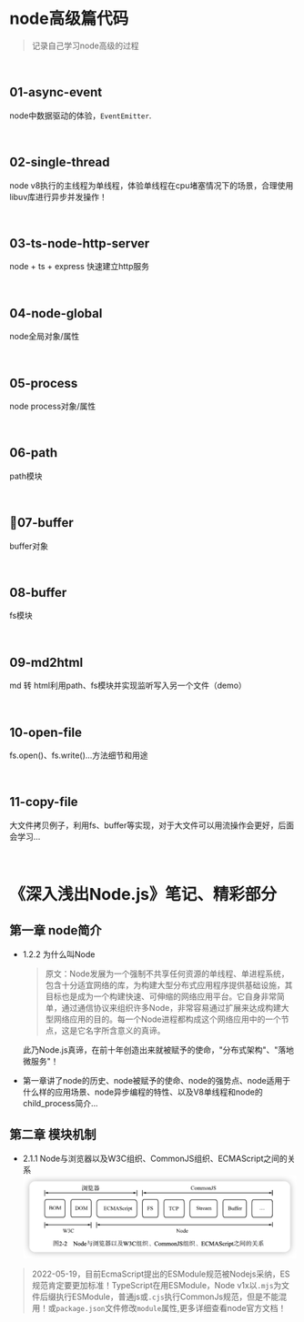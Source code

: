# node高级篇代码
> 记录自己学习node高级的过程

<br/>

## 01-async-event
node中数据驱动的体验，`EventEmitter`.

<br/>

## 02-single-thread
node v8执行的主线程为单线程，体验单线程在cpu堵塞情况下的场景，合理使用libuv库进行异步并发操作！

<br/>

## 03-ts-node-http-server
node + ts + express 快速建立http服务

<br/>

## 04-node-global
node全局对象/属性

<br/>

## 05-process
node process对象/属性

<br/>

## 06-path
path模块

<br/>

## 🚀07-buffer
buffer对象

<br/>

## 08-buffer
fs模块

<br/>

## 09-md2html
md 转 html利用path、fs模块并实现监听写入另一个文件（demo）

<br/>

## 10-open-file
fs.open()、fs.write()...方法细节和用途

<br/>

## 11-copy-file
大文件拷贝例子，利用fs、buffer等实现，对于大文件可以用流操作会更好，后面会学习...

<br/>


# 《深入浅出Node.js》笔记、精彩部分
## 第一章 node简介
- 1.2.2 为什么叫Node
  > 原文：Node发展为一个强制不共享任何资源的单线程、单进程系统，包含十分适宜网络的库，为构建大型分布式应用程序提供基础设施，其目标也是成为一个构建快速、可伸缩的网络应用平台。它自身非常简单，通过通信协议来组织许多Node，非常容易通过扩展来达成构建大型网络应用的目的。每一个Node进程都构成这个网络应用中的一个节点，这是它名字所含意义的真谛。

  此乃Node.js真谛，在前十年创造出来就被赋予的使命，"分布式架构"、"落地微服务"！
  
- 第一章讲了node的历史、node被赋予的使命、node的强势点、node适用于什么样的应用场景、node异步编程的特性、以及V8单线程和node的child_process简介...

## 第二章 模块机制
- 2.1.1 Node与浏览器以及W3C组织、CommonJS组织、ECMAScript之间的关系
![](./packages/nodejs%E6%B7%B1%E5%85%A5%E6%B5%85%E5%87%BA%E7%AC%94%E8%AE%B0/images/Node%E4%B8%8E%E6%B5%8F%E8%A7%88%E5%99%A8%E4%BB%A5%E5%8F%8AW3C%E7%BB%84%E7%BB%87%E3%80%81CommonJS%E7%BB%84%E7%BB%87%E3%80%81ECMAScript%E4%B9%8B%E9%97%B4%E7%9A%84%E5%85%B3%E7%B3%BB.png)
> 2022-05-19，目前EcmaScript提出的ESModule规范被Nodejs采纳，ES规范肯定要更加标准！TypeScript在用ESModule，Node v1x以`.mjs`为文件后缀执行ESModule，普通js或`.cjs`执行CommonJs规范，但是不能混用！或`package.json`文件修改`module`属性,更多详细查看node官方文档！
